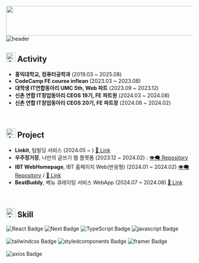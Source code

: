   <img
    src="https://render.gitanimals.org/lines/ddhelop?pet-id=637623879201541812"
    width="600"
    height="80"
  />  
![header](https://capsule-render.vercel.app/api?type=rounded&color=0:0f0c29,50:302b63,100:24243e&height=170&text=Hi&animation=fadeIn&desc=Donghyeok%20Kim&fontColor=ffffff&textBg=true&descColor&descAlign=60&fontAlign=33&fontAlignY=50&descSize=40&descAlignY=55)
## <img src="https://raw.githubusercontent.com/Tarikul-Islam-Anik/Animated-Fluent-Emojis/master/Emojis/Travel%20and%20places/Airplane%20Departure.png" alt="Airplane Departure" width="25" height="25" /> Activity
- **홍익대학교, 컴퓨터공학과** (2019.03 ~ 2025.08)
- **CodeCamp FE course inflean** (2023.03 ~ 2023.08)
- **대학생 IT연합동아리 UMC 5th, Web 파트** (2023.09 ~ 2023.12)
- **신촌 연합 IT창업동아리 CEOS 19기, FE 파트원** (2024.03 ~ 2024.08)
- **신촌 연합 IT창업동아리 CEOS 20기, FE 파트장** (2024.08 ~ 2024.02)

</br>

## <img src="https://raw.githubusercontent.com/Tarikul-Islam-Anik/Animated-Fluent-Emojis/master/Emojis/Travel%20and%20places/Airplane.png" alt="Airplane" width="25" height="25" /> Project
- **Linkit**, 팀빌딩 서비스 (2024.05 ~ ) [🔖 Link](https://linkit.im/)
- **우주정거장**, 나만의 글쓰기 웹 플랫폼 (2023.12 ~ 2024.02) : [👁️‍🗨️ Repository](https://github.com/ddhelop/SpaceStation-Web)
- **IBT WebHomepage**, IBT 홈페이지 Web(반응형) (2024.01 ~ 2024.02) [👁️‍🗨️ Repository](https://github.com/ddhelop/IBT_Homepage-Web) / [🔖 Link](https://www.rocketibt.co.kr/)
- **BeatBuddy**, 베뉴 큐레이팅 서비스 WebApp (2024.07 ~ 2024.08) [🔖 Link](https://beatbuddy.world/)
   
</br>

## <img src="https://raw.githubusercontent.com/Tarikul-Islam-Anik/Animated-Fluent-Emojis/master/Emojis/Travel%20and%20places/Airplane%20Arrival.png" alt="Airplane Arrival" width="25" height="25" /> Skill
<!--
[![My Skills](https://skillicons.dev/icons?i=react,nextjs,ts,js)](https://skillicons.dev)<br/></br>
[![My Skills](https://skillicons.dev/icons?i=styledcomponents,tailwind,css)](https://skillicons.dev)
-->

![React Badge](http://img.shields.io/badge/-React-374D9A?style=plastic&logo=react&logoColor=ffffff)
![Next Badge](http://img.shields.io/badge/-NextJS-374D9A?style=plastic&logo=nextdotjs&logoColor=ffffff)
![TypeScript Badge](http://img.shields.io/badge/-TypeScript-374D9A?style=plastic&logo=typescript&logoColor=ffffff)
![javascript Badge](http://img.shields.io/badge/-javascript-374D9A?style=plastic&logo=javascript&logoColor=ffffff)
<br/><br/>
![tailwindcss Badge](http://img.shields.io/badge/-tailwindcss-495057?style=plastic&logo=tailwindcss&logoColor=ffffff)
![styledcomponents Badge](http://img.shields.io/badge/-styledcomponents-495057?style=plastic&logo=styledcomponents&logoColor=ffffff)
![framer Badge](http://img.shields.io/badge/-framer-495057?style=plastic&logo=framer&logoColor=ffffff)
</br><br/>
![axios Badge](http://img.shields.io/badge/-axios-8b00ff?style=plastic&logo=axios&logoColor=ffffff)


